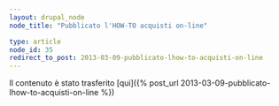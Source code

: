 ```yaml
---
layout: drupal_node
node_title: "Pubblicato l'HOW-TO acquisti on-line"

type: article
node_id: 35
redirect_to_post: 2013-03-09-pubblicato-lhow-to-acquisti-on-line
---
```


Il contenuto è stato trasferito [qui]({% post_url 2013-03-09-pubblicato-lhow-to-acquisti-on-line %})